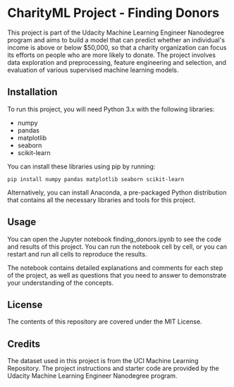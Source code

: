 # CharityML Project - Finding Donors
This project is part of the Udacity Machine Learning Engineer Nanodegree program and aims to build a model that can predict whether an individual's income is above or below $50,000, so that a charity organization can focus its efforts on people who are more likely to donate. The project involves data exploration and preprocessing, feature engineering and selection, and evaluation of various supervised machine learning models.

## Installation
To run this project, you will need Python 3.x with the following libraries:

* numpy
* pandas
* matplotlib
* seaborn
* scikit-learn

You can install these libraries using pip by running:

```pip install numpy pandas matplotlib seaborn scikit-learn```

Alternatively, you can install Anaconda, a pre-packaged Python distribution that contains all the necessary libraries and tools for this project.

## Usage
You can open the Jupyter notebook finding_donors.ipynb to see the code and results of this project. You can run the notebook cell by cell, or you can restart and run all cells to reproduce the results.

The notebook contains detailed explanations and comments for each step of the project, as well as questions that you need to answer to demonstrate your understanding of the concepts.

## License
The contents of this repository are covered under the MIT License.

## Credits
The dataset used in this project is from the UCI Machine Learning Repository. The project instructions and starter code are provided by the Udacity Machine Learning Engineer Nanodegree program.

